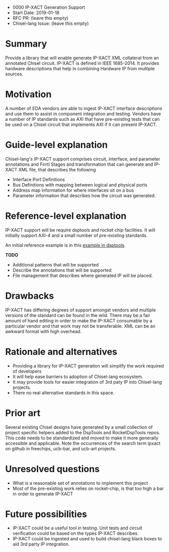 - 0000 IP-XACT Generation Support
- Start Date: 2019-01-18
- RFC PR: (leave this empty)
- Chisel-lang Issue: (leave this empty)

# Summary
[summary]: #summary

Provide a library that will enable generate IP-XACT XML collateral from an annotated Chisel circuit.
IP-XACT is defined in IEEE 1685-2014. 
It provides hardware descriptions that help in combining Hardware IP from multiple sources.

# Motivation
[motivation]: #motivation
A number of EDA vendors are able to ingest IP-XACT interface descriptions and use them to assist
in component integration and testing. Vendors have a number of IP standards such as AXI that have pre-existing tests
that can be used on a Chisel circuit that implements AXI if it can present IP-XACT.

# Guide-level explanation
[guide-level-explanation]: #guide-level-explanation

Chisel-lang's IP-XACT support comprises circuit, interface, and parameter annotations and Firrtl Stages and
transformation that can generate and IP-XACT XML file, that describes the following

- Interface Port Definitions
- Bus Definitions with mapping between logical and physical ports
- Address map information for where interfaces sit on a bus
- Parameter information that describes how the circuit was generated.

# Reference-level explanation
[reference-level-explanation]: #reference-level-explanation

IP-XACT support will be require dsptools and rocket chip facilities. It will initially support AXI-4 and a small
number of pre-existing standards.

An initial reference example is in this [example in dsptools](https://github.com/ucb-bar/dsptools/blob/d56eaee509d60f14a32d7a7d85952e9494d2da34/rocket/src/test/scala/ipxact/AXI4GCD.scala).


**TODO**

- Additional patterns that will be supported
- Describe the annotations that will be supported
- File management that describes where generated IP will be placed. 


# Drawbacks
[drawbacks]: #drawbacks

IP-XACT has differing degrees of support amongst vendors and multiple versions of the standard can be found in the wild.
There may be a fair amount of hand editing in order to make the IP-XACT consumable by a particular vendor and that
work may not be transferable.
XML can be an awkward format with high overhead.

# Rationale and alternatives
[rationale-and-alternatives]: #rationale-and-alternatives

- Providing a library for IP-XACT generation will simplify the work required of developers
- It will help ease barriers to adoption of Chisel-lang ecosystem.
- It may provide tools for easier integration of 3rd paty IP into Chisel-lang projects.
- There no real alternative standards in this space.

# Prior art
[prior-art]: #prior-art

Several existing Chisel designs have generated by a small collection of project specific helpers added to the 
DspTools and RocketDspTools repos. 
This code needs to be standardized and moved to make it more generally accessible and applicable.
Note the occurrences of the search term ipxact on github in freechips, ucb-bar, and ucb-art projects.

# Unresolved questions
[unresolved-questions]: #unresolved-questions

- What is a reasonable set of annotations to implement this project
- Most of the pre-existing work relies on rocket-chip, is that too high a bar in order to generate IP-XACT

# Future possibilities
[future-possibilities]: #future-possibilities

- IP-XACT could be a useful tool in testing. Unit tests and circuit verification could be based on the types IP-XACT describes.
- IP-XACT could be ingested and used to build chisel-lang black boxes to aid 3rd party IP integration.